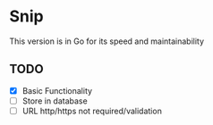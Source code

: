 # Snip

This version is in Go for its speed and maintainability

## TODO

- [x] Basic Functionality
- [ ] Store in database
- [ ] URL http/https not required/validation